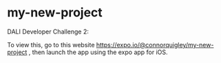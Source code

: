 # my-new-project

DALI Developer Challenge 2:

To view this, go to this website https://expo.io/@connorquigley/my-new-project , then launch the app using the expo app for iOS. 
